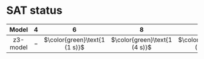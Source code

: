 # SAT status
| $\text{Model}$ | $4$ | $6$ | $8$ | $10$ | $12$ | $14$ | $16$ | $18$ | $20$ |
|:-:| :---:|:---:|:---:|:---:|:---:|:---:|:---:|:---:|:---:|
$\text{z3-model}$ | $-$ | $\color{green}\text{1 (1 s)}$ | $\color{green}\text{1 (4 s)}$ | $\color{green}\text{1 (301 s)}$ | $-$ | $-$ | $-$ | $-$ | $-$ | 
